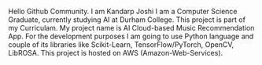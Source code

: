 Hello Github Community.
I am Kandarp Joshi
I am a Computer Science Graduate, currently studying AI at Durham College.
This project is part of my Curriculam.
My project name is AI Cloud-based Music Recommendation App.
For the development purposes I am going to use Python language and couple of its libraries like Scikit-Learn, TensorFlow/PyTorch, OpenCV, LibROSA.
This project is hosted on AWS (Amazon-Web-Services).
